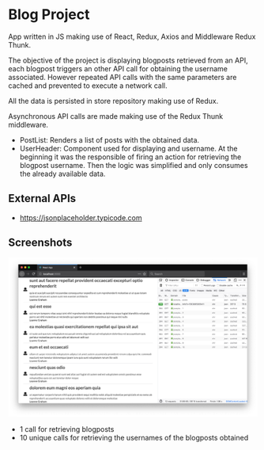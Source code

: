 

# Blog Project

App written in JS making use of React, Redux, Axios and Middleware Redux Thunk.

The objective of the project is displaying blogposts  retrieved from an API, each blogpost triggers an other API call for obtaining the username associated.
However repeated API calls with the same parameters are cached and prevented to execute a network call.

All the data is persisted in store repository making use of Redux.

Asynchronous API calls are made making use of the Redux Thunk middleware.

- PostList: Renders a list of posts with the obtained data.
- UserHeader: Component used for displaying and username. At the beginning it was the responsible of firing an action for retrieving the blogpost username. Then the logic was simplified and only consumes the already available data.


## External APIs

 - https://jsonplaceholder.typicode.com
 
## Screenshots

 ![Screenshot](./res/screenshot.png?raw=true)

  - 1 call for retrieving blogposts
  - 10 unique calls for retrieving the usernames of the blogposts obtained
